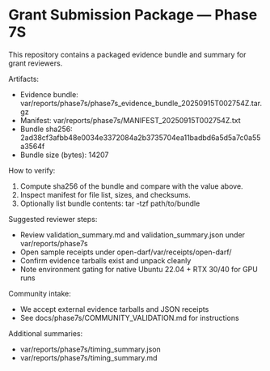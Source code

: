 # Grant Submission Package — Phase 7S

This repository contains a packaged evidence bundle and summary for grant reviewers.

Artifacts:
- Evidence bundle: var/reports/phase7s/phase7s_evidence_bundle_20250915T002754Z.tar.gz
- Manifest: var/reports/phase7s/MANIFEST_20250915T002754Z.txt
- Bundle sha256: 2ad38cf3afbb48e0034e3372084a2b3735704ea11badbd6a5d5a7c0a55a3564f
- Bundle size (bytes): 14207

How to verify:
  1. Compute sha256 of the bundle and compare with the value above.
  2. Inspect manifest for file list, sizes, and checksums.
  3. Optionally list bundle contents: tar -tzf path/to/bundle

Suggested reviewer steps:
  - Review validation_summary.md and validation_summary.json under var/reports/phase7s
  - Open sample receipts under open-darf/var/receipts/open-darf/
  - Confirm evidence tarballs exist and unpack cleanly
  - Note environment gating for native Ubuntu 22.04 + RTX 30/40 for GPU runs

Community intake:
  - We accept external evidence tarballs and JSON receipts
  - See docs/phase7s/COMMUNITY_VALIDATION.md for instructions

Additional summaries:
  - var/reports/phase7s/timing_summary.json
  - var/reports/phase7s/timing_summary.md
